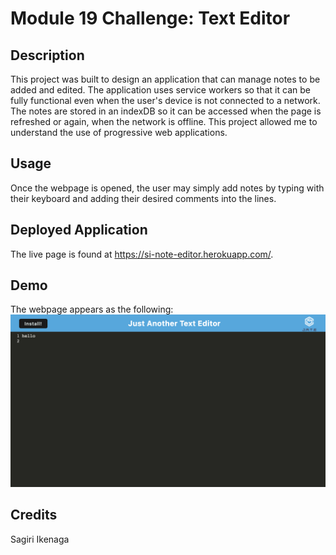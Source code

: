# Module 19 Challenge: Text Editor 

## Description

This project was built to design an application that can manage notes to be added and edited. The application uses service workers so that it can be fully functional even when the user's device is not connected to a network. The notes are stored in an indexDB so it can be accessed when the page is refreshed or again, when the network is offline. This project allowed me to understand the use of progressive web applications. 

## Usage

Once the webpage is opened, the user may simply add notes by typing with their keyboard and adding their desired comments into the lines. 

## Deployed Application

The live page is found at https://si-note-editor.herokuapp.com/. 

## Demo

The webpage appears as the following:
![image](./image/mod19.png)

## Credits

Sagiri Ikenaga


